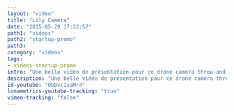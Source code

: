 ```yaml
---
layout: "video"
title: "Lily Camera"
date: "2015-05-29 17:22:57"
path1: "videos"
path2: "startup-promo"
path3:
category: "videos"
tags:
- videos-startup-promo
intro: "Une belle vidéo de présentation pour ce drone caméra throw-and-shoot. Aucune configuration requise. Jetez Lily dans l'air pour commencer une nouvelle vidéo. Il vous suivra dans vos moindres mouvements. C'est aussi simple que ça."
description: "Une belle vidéo de présentation pour ce drone caméra throw-and-shoot."
id-youtube: "ObDvc1saMr4"
lunametrics-youtube-tracking: "true"
vimeo-tracking: "false"
---
```

